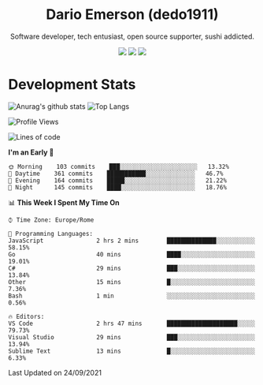 <div align="center">
  
# Dario Emerson (dedo1911)
Software developer, tech entusiast, open source supporter, sushi addicted.

[![](https://img.shields.io/badge/-Linkedin-informational?style=for-the-badge&logo=linkedin&logoColor=white&color=2867B2)](http://linkedin.com/in/dedo1911)
[![](https://img.shields.io/badge/-Telegram-informational?style=for-the-badge&logo=telegram&logoColor=white&color=0088cc)](https://t.me/dedo1911)
[![](https://img.shields.io/badge/-Facebook-informational?style=for-the-badge&logo=facebook&logoColor=white&color=3b5998)](https://fb.com/dedo1911)

</div>

# Development Stats

![Anurag's github stats](https://github-readme-stats.vercel.app/api?username=dedo1911&count_private=true&show_icons=true&theme=chartreuse-dark)
![Top Langs](https://github-readme-stats.vercel.app/api/top-langs/?username=dedo1911&theme=chartreuse-dark&layout=compact)

<!--START_SECTION:waka-->
![Profile Views](http://img.shields.io/badge/Profile%20Views-1-blue)

![Lines of code](https://img.shields.io/badge/From%20Hello%20World%20I%27ve%20Written-65323%20lines%20of%20code-blue)

**I'm an Early 🐤** 

```text
🌞 Morning    103 commits    ███░░░░░░░░░░░░░░░░░░░░░░   13.32% 
🌆 Daytime    361 commits    ███████████░░░░░░░░░░░░░░   46.7% 
🌃 Evening    164 commits    █████░░░░░░░░░░░░░░░░░░░░   21.22% 
🌙 Night      145 commits    ████░░░░░░░░░░░░░░░░░░░░░   18.76%

```


📊 **This Week I Spent My Time On** 

```text
⌚︎ Time Zone: Europe/Rome

💬 Programming Languages: 
JavaScript               2 hrs 2 mins        ██████████████░░░░░░░░░░░   58.15% 
Go                       40 mins             ████░░░░░░░░░░░░░░░░░░░░░   19.01% 
C#                       29 mins             ███░░░░░░░░░░░░░░░░░░░░░░   13.84% 
Other                    15 mins             █░░░░░░░░░░░░░░░░░░░░░░░░   7.36% 
Bash                     1 min               ░░░░░░░░░░░░░░░░░░░░░░░░░   0.56%

🔥 Editors: 
VS Code                  2 hrs 47 mins       ████████████████████░░░░░   79.73% 
Visual Studio            29 mins             ███░░░░░░░░░░░░░░░░░░░░░░   13.94% 
Sublime Text             13 mins             █░░░░░░░░░░░░░░░░░░░░░░░░   6.33%

```


 Last Updated on 24/09/2021
<!--END_SECTION:waka-->

<!--
**dedo1911/dedo1911** is a ✨ _special_ ✨ repository because its `README.md` (this file) appears on your GitHub profile.

Here are some ideas to get you started:

- 🔭 I’m currently working on ...
- 🌱 I’m currently learning ...
- 👯 I’m looking to collaborate on ...
- 🤔 I’m looking for help with ...
- 💬 Ask me about ...
- 📫 How to reach me: ...
- 😄 Pronouns: ...
- ⚡ Fun fact: ...
-->
